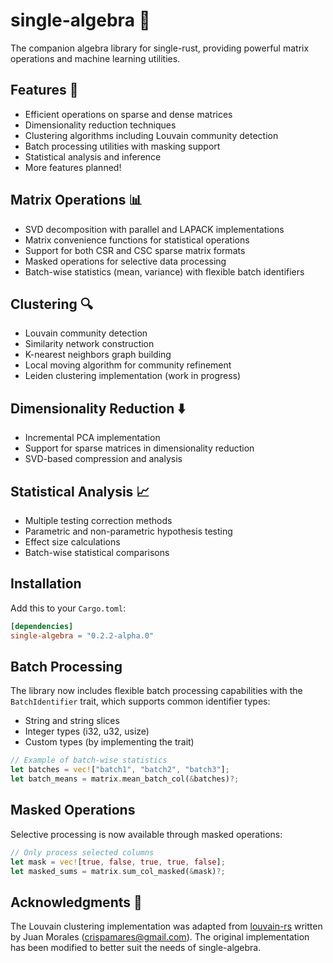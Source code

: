 # single-algebra 🧮

The companion algebra library for single-rust, providing powerful matrix operations and machine learning utilities.

## Features 🚀

- Efficient operations on sparse and dense matrices
- Dimensionality reduction techniques
- Clustering algorithms including Louvain community detection
- Batch processing utilities with masking support
- Statistical analysis and inference
- More features planned!

## Matrix Operations 📊

- SVD decomposition with parallel and LAPACK implementations
- Matrix convenience functions for statistical operations
- Support for both CSR and CSC sparse matrix formats
- Masked operations for selective data processing
- Batch-wise statistics (mean, variance) with flexible batch identifiers

## Clustering 🔍

- Louvain community detection
- Similarity network construction
- K-nearest neighbors graph building
- Local moving algorithm for community refinement
- Leiden clustering implementation (work in progress)

## Dimensionality Reduction ⬇️

- Incremental PCA implementation
- Support for sparse matrices in dimensionality reduction
- SVD-based compression and analysis

## Statistical Analysis 📈

- Multiple testing correction methods
- Parametric and non-parametric hypothesis testing
- Effect size calculations
- Batch-wise statistical comparisons

## Installation

Add this to your `Cargo.toml`:

```toml
[dependencies]
single-algebra = "0.2.2-alpha.0"
```

## Batch Processing

The library now includes flexible batch processing capabilities with the `BatchIdentifier` trait, which supports common identifier types:

- String and string slices
- Integer types (i32, u32, usize)
- Custom types (by implementing the trait)

```rust
// Example of batch-wise statistics
let batches = vec!["batch1", "batch2", "batch3"];
let batch_means = matrix.mean_batch_col(&batches)?;
```

## Masked Operations

Selective processing is now available through masked operations:

```rust
// Only process selected columns
let mask = vec![true, false, true, true, false];
let masked_sums = matrix.sum_col_masked(&mask)?;
```

## Acknowledgments 🙏

The Louvain clustering implementation was adapted from [louvain-rs](https://github.com/graphext/louvain-rs/tree/master) written by Juan Morales (crispamares@gmail.com). The original implementation has been modified to better suit the needs of single-algebra.